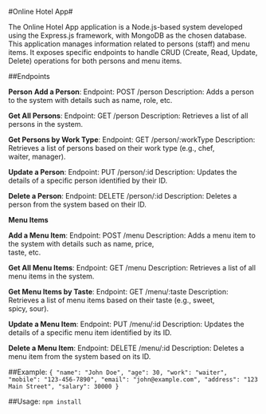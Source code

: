 #Online Hotel App#

The Online Hotel App application is a Node.js-based system developed using the Express.js framework, with MongoDB as the chosen database. This application manages information related to persons (staff) and menu items. It exposes specific endpoints to handle CRUD (Create, Read, Update, Delete) operations for both persons and menu items.

##Endpoints

**Person**
**Add a Person**:
   Endpoint: POST /person
   Description: Adds a person to the system with details such as name, role, etc.

**Get All Persons**:
   Endpoint: GET /person
   Description: Retrieves a list of all persons in the system.
   
**Get Persons by Work Type**:
    Endpoint: GET /person/:workType
    Description: Retrieves a list of persons based on their work type (e.g., chef,         
    waiter, manager).
    
**Update a Person**:
    Endpoint: PUT /person/:id
    Description: Updates the details of a specific person identified by their ID.
    
**Delete a Person**:
    Endpoint: DELETE /person/:id
    Description: Deletes a person from the system based on their ID.

**Menu Items**

 **Add a Menu Item**:
     Endpoint: POST /menu
     Description: Adds a menu item to the system with details such as name, price,          
     taste, etc.

 **Get All Menu Items**:
     Endpoint: GET /menu
     Description: Retrieves a list of all menu items in the system.

 **Get Menu Items by Taste**:
     Endpoint: GET /menu/:taste
     Description: Retrieves a list of menu items based on their taste (e.g., sweet,         
     spicy, sour).

**Update a Menu Item**:
    Endpoint: PUT /menu/:id
    Description: Updates the details of a specific menu item identified by its ID.

**Delete a Menu Item**:
    Endpoint: DELETE /menu/:id
    Description: Deletes a menu item from the system based on its ID.

##Example:
`{
  "name": "John Doe",
  "age": 30,
  "work": "waiter",
  "mobile": "123-456-7890",
  "email": "john@example.com",
  "address": "123 Main Street",
  "salary": 30000
  }`

##Usage:
`npm install`


    
